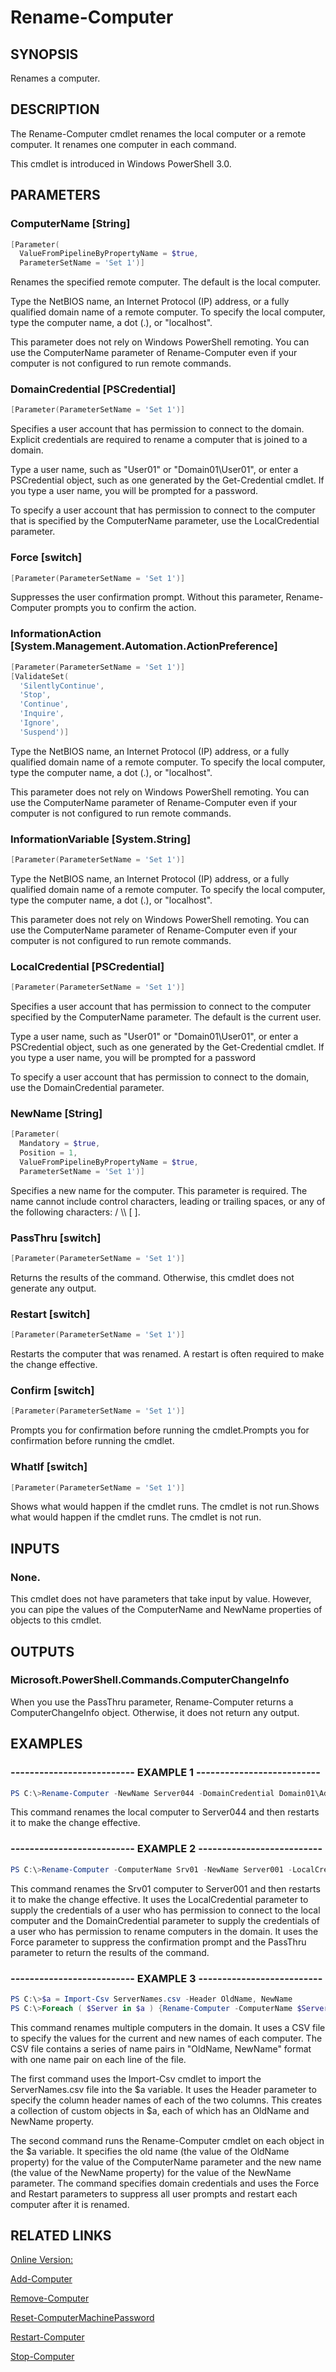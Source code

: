 ﻿# Rename-Computer

## SYNOPSIS
Renames a computer.

## DESCRIPTION
The Rename-Computer cmdlet renames the local computer or a remote computer.
It renames one computer in each command.

This cmdlet is introduced in Windows PowerShell 3.0.

## PARAMETERS

### ComputerName [String]

```powershell
[Parameter(
  ValueFromPipelineByPropertyName = $true,
  ParameterSetName = 'Set 1')]
```

Renames the specified remote computer.
The default is the local computer.

Type the NetBIOS name, an Internet Protocol (IP) address, or a fully qualified domain name of a remote computer.
To specify the local computer, type the computer name, a dot (.), or "localhost".

This parameter does not rely on Windows PowerShell remoting.
You can use the ComputerName parameter of Rename-Computer even if your computer is not configured to run remote commands.


### DomainCredential [PSCredential]

```powershell
[Parameter(ParameterSetName = 'Set 1')]
```

Specifies a user account that has permission to connect to the domain.
Explicit credentials are required to rename a computer that is joined to a domain.

Type a user name, such as "User01" or "Domain01\User01", or enter a PSCredential object, such as one generated by the Get-Credential cmdlet.
If you type a user name, you will be prompted for a password.

To specify a user account that has permission to connect to the computer that is specified by the ComputerName parameter, use the LocalCredential parameter.


### Force [switch]

```powershell
[Parameter(ParameterSetName = 'Set 1')]
```

Suppresses the user confirmation prompt.
Without this parameter, Rename-Computer prompts you to confirm the action.


### InformationAction [System.Management.Automation.ActionPreference]

```powershell
[Parameter(ParameterSetName = 'Set 1')]
[ValidateSet(
  'SilentlyContinue',
  'Stop',
  'Continue',
  'Inquire',
  'Ignore',
  'Suspend')]
```


Type the NetBIOS name, an Internet Protocol (IP) address, or a fully qualified domain name of a remote computer.
To specify the local computer, type the computer name, a dot (.), or "localhost".

This parameter does not rely on Windows PowerShell remoting.
You can use the ComputerName parameter of Rename-Computer even if your computer is not configured to run remote commands.


### InformationVariable [System.String]

```powershell
[Parameter(ParameterSetName = 'Set 1')]
```


Type the NetBIOS name, an Internet Protocol (IP) address, or a fully qualified domain name of a remote computer.
To specify the local computer, type the computer name, a dot (.), or "localhost".

This parameter does not rely on Windows PowerShell remoting.
You can use the ComputerName parameter of Rename-Computer even if your computer is not configured to run remote commands.


### LocalCredential [PSCredential]

```powershell
[Parameter(ParameterSetName = 'Set 1')]
```

Specifies a user account that has permission to connect to the computer specified by the ComputerName parameter.
The default is the current user.

Type a user name, such as "User01" or "Domain01\User01", or enter a PSCredential object, such as one generated by the Get-Credential cmdlet.
If you type a user name, you will be prompted for a password

To specify a user account that has permission to connect to the domain, use the DomainCredential parameter.


### NewName [String]

```powershell
[Parameter(
  Mandatory = $true,
  Position = 1,
  ValueFromPipelineByPropertyName = $true,
  ParameterSetName = 'Set 1')]
```

Specifies a new name for the computer.
This parameter is required.
The name cannot include control characters, leading or trailing spaces, or any of the following characters: / \\\\ [ ].


### PassThru [switch]

```powershell
[Parameter(ParameterSetName = 'Set 1')]
```

Returns the results of the command.
Otherwise, this cmdlet does not generate any output.


### Restart [switch]

```powershell
[Parameter(ParameterSetName = 'Set 1')]
```

Restarts the computer that was renamed.
A restart is often required to make the change effective.


### Confirm [switch]

```powershell
[Parameter(ParameterSetName = 'Set 1')]
```

Prompts you for confirmation before running the cmdlet.Prompts you for confirmation before running the cmdlet.


### WhatIf [switch]

```powershell
[Parameter(ParameterSetName = 'Set 1')]
```

Shows what would happen if the cmdlet runs.
The cmdlet is not run.Shows what would happen if the cmdlet runs.
The cmdlet is not run.



## INPUTS
### None.

This cmdlet does not have parameters that take input by value.
However, you can pipe the values of the ComputerName and NewName properties of objects to this cmdlet.

## OUTPUTS
### Microsoft.PowerShell.Commands.ComputerChangeInfo

When you use the PassThru parameter, Rename-Computer returns a ComputerChangeInfo object.
Otherwise, it does not return any output.


## EXAMPLES
### -------------------------- EXAMPLE 1 --------------------------

```powershell
PS C:\>Rename-Computer -NewName Server044 -DomainCredential Domain01\Admin01 -Restart


```
This command renames the local computer to Server044 and then restarts it to make the change effective.


### -------------------------- EXAMPLE 2 --------------------------

```powershell
PS C:\>Rename-Computer -ComputerName Srv01 -NewName Server001 -LocalCredential Srv01\Admin01 -DomainCredential Domain01\Admin01 -Force -PassThru -Restart


```
This command renames the Srv01 computer to Server001 and then restarts it to make the change effective.
It uses the LocalCredential parameter to supply the credentials of a user who has permission to connect to the local computer and the DomainCredential parameter to supply the credentials of a user who has permission to rename computers in the domain.
It uses the Force parameter to suppress the confirmation prompt and the PassThru parameter to return the results of the command.


### -------------------------- EXAMPLE 3 --------------------------

```powershell
PS C:\>$a = Import-Csv ServerNames.csv -Header OldName, NewName
PS C:\>Foreach ( $Server in $a ) {Rename-Computer -ComputerName $Server.OldName -NewName $Server.NewName -DomainCredential Domain01\Admin01 -Force -Restart}

```
This command renames multiple computers in the domain.
It uses a CSV file to specify the values for the current and new names of each computer.
The CSV file contains a series of name pairs in "OldName, NewName" format with one name pair on each line of the file.

The first command uses the Import-Csv cmdlet to import the ServerNames.csv file into the $a variable.
It uses the Header parameter to specify the column header names of each of the two columns.
This creates a collection of custom objects in $a, each of which has an OldName and NewName property.

The second command runs the Rename-Computer cmdlet on each object in the $a variable.
It specifies the old name (the value of the OldName property) for the value of the ComputerName parameter and the new name (the value of the NewName property) for the value of the NewName parameter.
The command specifies domain credentials and uses the Force and Restart parameters to suppress all user prompts and restart each computer after it is renamed.



## RELATED LINKS

[Online Version:](http://go.microsoft.com/fwlink/p/?linkid=293900)

[Add-Computer]()

[Remove-Computer]()

[Reset-ComputerMachinePassword]()

[Restart-Computer]()

[Stop-Computer]()

